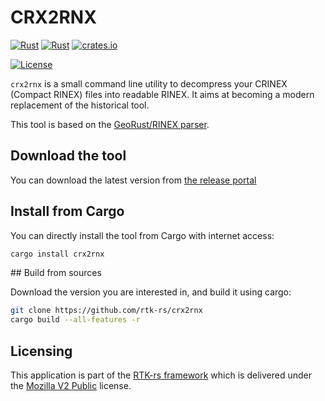 CRX2RNX
=======

[![Rust](https://github.com/rtk-rs/crx2rnx/actions/workflows/rust.yml/badge.svg)](https://github.com/rtk-rs/crx2rnx/actions/workflows/rust.yml)
[![Rust](https://github.com/rtk-rs/crx2rnx/actions/workflows/daily.yml/badge.svg)](https://github.com/rtk-rs/crx2rnx/actions/workflows/daily.yml)
[![crates.io](https://img.shields.io/crates/v/crx2rnx.svg)](https://crates.io/crates/crx2rnx)

[![License](https://img.shields.io/badge/license-MPL_2.0-orange?style=for-the-badge&logo=mozilla)](https://github.com/rtk-rs/qc-traits/blob/main/LICENSE)

`crx2rnx` is a small command line utility to decompress
your CRINEX (Compact RINEX) files into readable RINEX. It aims at becoming
a modern replacement of the historical tool.

This tool is based on the [GeoRust/RINEX parser](https://github.com/georust/rinex).

## Download the tool

You can download the latest version from [the release portal](https://github.com/rtk-rs/crx2rnx/releases)

## Install from Cargo

You can directly install the tool from Cargo with internet access:

```bash
cargo install crx2rnx
```

## Build from sources

Download the version you are interested in, and build it using cargo:

```bash
git clone https://github.com/rtk-rs/crx2rnx
cargo build --all-features -r
```

## Licensing

This application is part of the [RTK-rs framework](https://github.com/rtk-rs) which
is delivered under the [Mozilla V2 Public](https://www.mozilla.org/en-US/MPL/2.0) license.
